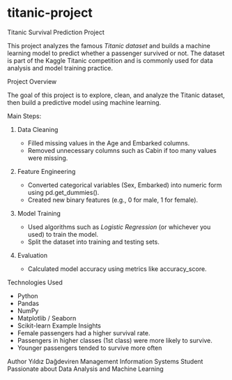 # titanic-project

Titanic Survival Prediction Project

This project analyzes the famous *Titanic dataset* and builds a machine learning model to predict whether a passenger survived or not. The dataset is part of the Kaggle Titanic competition and is commonly used for data analysis and model training practice.

Project Overview

The goal of this project is to explore, clean, and analyze the Titanic dataset, then build a predictive model using machine learning.

Main Steps:
1. Data Cleaning
   - Filled missing values in the Age and Embarked columns.  
   - Removed unnecessary columns such as Cabin if too many values were missing.  

2. Feature Engineering
   - Converted categorical variables (Sex, Embarked) into numeric form using pd.get_dummies().  
   - Created new binary features (e.g., 0 for male, 1 for female).  

3. Model Training
   - Used algorithms such as *Logistic Regression* (or whichever you used) to train the model.  
   - Split the dataset into training and testing sets.  

4. Evaluation
   - Calculated model accuracy using metrics like accuracy_score.  

Technologies Used
- Python
- Pandas
- NumPy
- Matplotlib / Seaborn
- Scikit-learn
Example Insights
- Female passengers had a higher survival rate.
- Passengers in higher classes (1st class) were more likely to survive.
- Younger passengers tended to survive more often

Author
Yıldız Dağdeviren
Management Information Systems Student  
Passionate about Data Analysis and Machine Learning  
